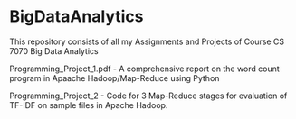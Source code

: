 # BigDataAnalytics

This repository consists of all my Assignments and Projects of Course CS 7070 Big Data Analytics

Programming_Project_1.pdf - A comprehensive report on the word count program in Apaache Hadoop/Map-Reduce using Python 

Programming_Project_2 - Code for 3 Map-Reduce stages for evaluation of TF-IDF on sample files in Apache Hadoop.
